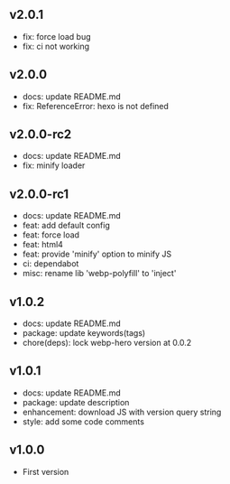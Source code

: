 ## v2.0.1
- fix: force load bug
- fix: ci not working

## v2.0.0
- docs: update README.md
- fix: ReferenceError: hexo is not defined

## v2.0.0-rc2
- docs: update README.md
- fix: minify loader

## v2.0.0-rc1
- docs: update README.md
- feat: add default config
- feat: force load
- feat: html4
- feat: provide 'minify' option to minify JS
- ci: dependabot
- misc: rename lib 'webp-polyfill' to 'inject'

## v1.0.2
- docs: update README.md
- package: update keywords(tags)
- chore(deps): lock webp-hero version at 0.0.2

## v1.0.1
- docs: update README.md
- package: update description
- enhancement: download JS with version query string
- style: add some code comments

## v1.0.0
- First version
